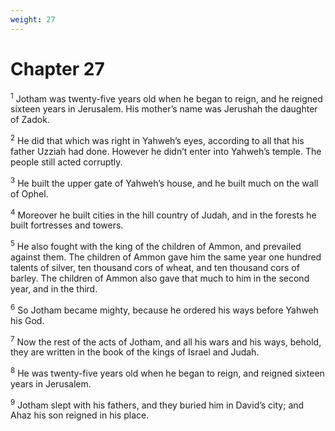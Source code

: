 ```yaml
---
weight: 27
---
```


# Chapter 27

<sup>1</sup> Jotham was twenty-five years old when he began to reign, and he reigned sixteen years in Jerusalem. His mother’s name was Jerushah the daughter of Zadok. 

<sup>2</sup> He did that which was right in Yahweh’s eyes, according to all that his father Uzziah had done. However he didn’t enter into Yahweh’s temple. The people still acted corruptly. 

<sup>3</sup> He built the upper gate of Yahweh’s house, and he built much on the wall of Ophel. 

<sup>4</sup> Moreover he built cities in the hill country of Judah, and in the forests he built fortresses and towers. 

<sup>5</sup> He also fought with the king of the children of Ammon, and prevailed against them. The children of Ammon gave him the same year one hundred talents of silver, ten thousand cors of wheat, and ten thousand cors of barley. The children of Ammon also gave that much to him in the second year, and in the third. 

<sup>6</sup> So Jotham became mighty, because he ordered his ways before Yahweh his God. 

<sup>7</sup> Now the rest of the acts of Jotham, and all his wars and his ways, behold, they are written in the book of the kings of Israel and Judah. 

<sup>8</sup> He was twenty-five years old when he began to reign, and reigned sixteen years in Jerusalem. 

<sup>9</sup> Jotham slept with his fathers, and they buried him in David’s city; and Ahaz his son reigned in his place. 


